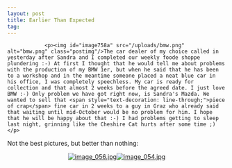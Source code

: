 ```yaml
---
layout: post
title: Earlier Than Expected
tag: 
---
```



                <p><img id="image758a" src="/uploads/bmw.png" alt="bmw.png" class="postimg"/>The car dealer of my choice called in yesterday after Sandra and I completed our weekly foode shoppe plundering :-) At first I thought that he would tell me about problems with the production of my BMW 1er, but when he said that he has been to a workshop and in the meantime someone placed a neat blue car in his office, I was completely speechless. My car is ready for collection and that almost 2 weeks before the agreed date. I just love BMW :-) Only problem we have got right now, is Sandra's Mazda. We wanted to sell that <span style="text-decoration: line-through;">piece of crap</span> fine car in 2 weeks to a guy in Graz who already said that waiting until mid-October would be no problem for him. I hope that he will be happy about that :-) I had problems getting to sleep last night, grinning like the Cheshire Cat hurts after some time ;)</p>
<p>Not the best pictures, but better than nothing:</p>
<div style="text-align: center;"><a class="imagelink" href="/uploads/image_056.jpg" title="image_056.jpg"><img id="image765" src="/uploads/image_056.thumbnail.jpg" alt="image_056.jpg" /></a><a class="imagelink" href="/uploads/image_054.jpg" title="image_054.jpg"><img id="image764" src="/uploads/image_054.thumbnail.jpg" alt="image_054.jpg" /></a></div>
            
